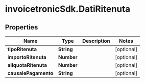 # invoicetronicSdk.DatiRitenuta

## Properties

Name | Type | Description | Notes
------------ | ------------- | ------------- | -------------
**tipoRitenuta** | **String** |  | [optional] 
**importoRitenuta** | **Number** |  | [optional] 
**aliquotaRitenuta** | **Number** |  | [optional] 
**causalePagamento** | **String** |  | [optional] 


